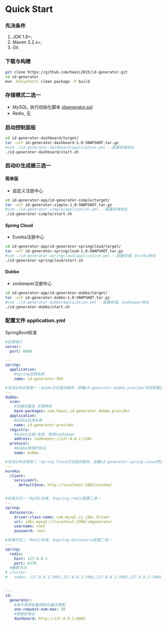 # Quick Start
### 先决条件
1. JDK 1.8+;
2. Maven 3.2.x+;
3. Git

### 下载与构建
```bash
git clone https://github.com/haozi2015/id-generator.git
cd id-generator
mvn -DskipTests clean package -P build
```
### 存储模式二选一
+ MySQL, 执行初始化脚本 [idgenerator.sql](./mysql/idgenerator.sql)
+ Redis, 无

### 启动控制面板
```bash
cd id-generator-dashboard/target/
tar -xvf id-generator-dashboard-1.0-SNAPSHOT.tar.gz
#vim ./id-generator-dashboard/application.yml --配置存储地址
./id-generator-dashboard/start.sh
```
### 启动ID生成器三选一
#### 简单版
+ 自定义注册中心

```bash
cd id-generator-app/id-generator-simple/target/
tar -xvf id-generator-simple-1.0-SNAPSHOT.tar.gz
#vim ./id-generator-simple/application.yml --配置存储地址
./id-generator-simple/start.sh
```

#### Spring Cloud
+ Eureka注册中心

```bash
cd id-generator-app/id-generator-springcloud/target/
tar -xvf id-generator-springcloud-1.0-SNAPSHOT.tar.gz
#vim ./id-generator-springcloud/application.yml --配置存储、Eureka地址
./id-generator-springcloud/start.sh
```

#### Dubbo
+ zookeeper注册中心

```bash
cd id-generator-app/id-generator-dubbo/target/
tar -xvf id-generator-dubbo-1.0-SNAPSHOT.tar.gz
#vim ./id-generator-dubbo/application.yml --配置存储、zookeeper地址
./id-generator-dubbo/start.sh
```


### 配置文件 application.yml
SpringBoot标准
```yaml
#应用端口
server:
  port: 6080

---
spring:
  application:
    #Spring应用名称
    name: id-generator-XXX

#支持分布式框架一：dubbo方式提供服务，部署id-generator-dubbo-provider项目配置参数
---
dubbo:
  scan:
    #扫描包路径 无需修改
    base-packages: com.haozi.id.generator.dubbo.provider
  application:
    #dubbo应用名称
    name: id-generator-provider
  registry:
    #dubbo注册/发现，使用zookeeper
    address: zookeeper://127.0.0.1:2181
  protocol:
    #dubbo使用的协议
    name: dubbo

#支持分布式框架二：Spring Cloud方式提供服务，部署id-generator-spring-cloud项目配置参数
---
eureka:
  client:
    serviceUrl:
      defaultZone: http://localhost:1001/eureka/


#存储方式一：MySQL存储，与spring.redis配置二选一
---
spring:
  datasource:
    driver-class-name: com.mysql.cj.jdbc.Driver
    url: jdbc:mysql://localhost:3306/idgenerator
    username: root
    password: root

#存储方式二：Redis存储，与spring.datasource配置二选一
---
spring:
  redis:
    host: 127.0.0.1
    port: 6379
  #集群方式
# cluster:
#   nodes: 127.0.0.1:7001,127.0.0.1:7002,127.0.0.1:7003,127.0.0.1:7004,127.0.0.1:7005,127.0.0.1:7006
    

---
id:
  generator:
    #单次请求批量获取ID最大限制
    one-request-num-max: 50
    #控制台地址
    dashboard: http://127.0.0.1:6082
``` 